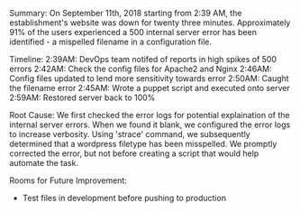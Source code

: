 Summary:
On September 11th, 2018 starting from 2:39 AM, the establishment's website was down for twenty three minutes. Approximately 91% of the users experienced a 500 internal server error has been identified - a mispelled filename in a configuration file.

Timeline:
2:39AM: DevOps team notifed of reports in high spikes of 500 errors
2:42AM: Check the config files for Apache2 and Nginx
2:46AM: Config files updated to lend more sensitivity towards error
2:50AM: Caught the filename error
2:45AM: Wrote a puppet script and executed onto server
2:59AM: Restored server back to 100%

Root Cause:
We first checked the error logs for potential explaination of the internal server errors. When we found it blank, we configured the error logs to increase verbosity. Using 'strace' command, we subsequently determined that a wordpress filetype has been misspelled. We promptly corrected the error, but not before creating a script that would help automate the task.

Rooms for Future Improvement:
- Test files in development before pushing to production
